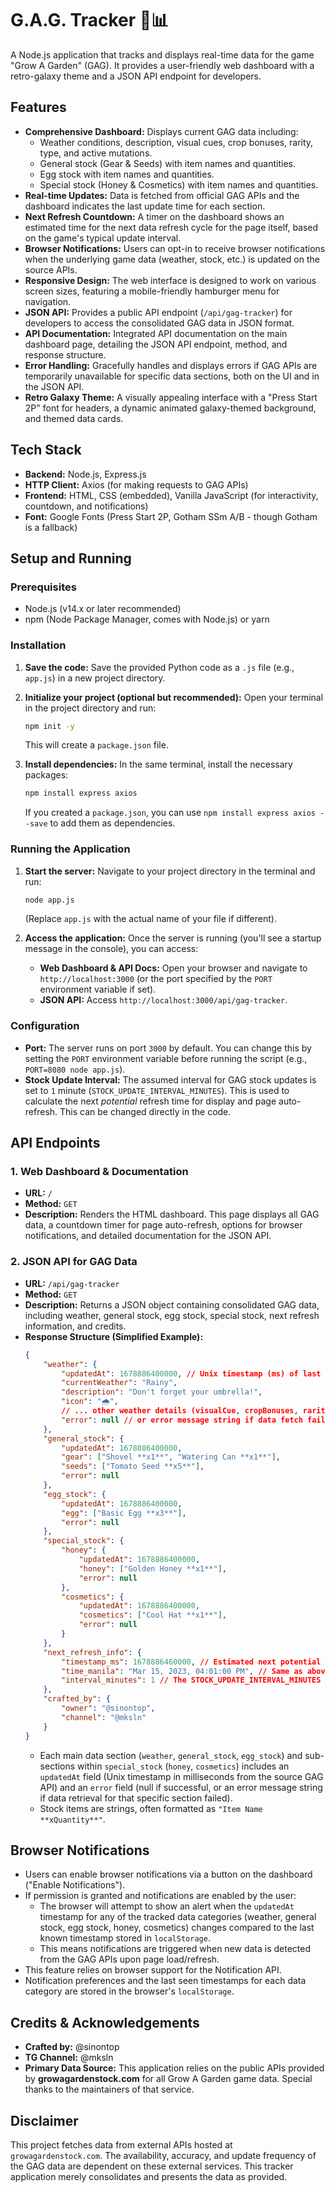 # G.A.G. Tracker 🌌📊

A Node.js application that tracks and displays real-time data for the game "Grow A Garden" (GAG). It provides a user-friendly web dashboard with a retro-galaxy theme and a JSON API endpoint for developers.

## Features

*   **Comprehensive Dashboard:** Displays current GAG data including:
    *   Weather conditions, description, visual cues, crop bonuses, rarity, type, and active mutations.
    *   General stock (Gear & Seeds) with item names and quantities.
    *   Egg stock with item names and quantities.
    *   Special stock (Honey & Cosmetics) with item names and quantities.
*   **Real-time Updates:** Data is fetched from official GAG APIs and the dashboard indicates the last update time for each section.
*   **Next Refresh Countdown:** A timer on the dashboard shows an estimated time for the next data refresh cycle for the page itself, based on the game's typical update interval.
*   **Browser Notifications:** Users can opt-in to receive browser notifications when the underlying game data (weather, stock, etc.) is updated on the source APIs.
*   **Responsive Design:** The web interface is designed to work on various screen sizes, featuring a mobile-friendly hamburger menu for navigation.
*   **JSON API:** Provides a public API endpoint (`/api/gag-tracker`) for developers to access the consolidated GAG data in JSON format.
*   **API Documentation:** Integrated API documentation on the main dashboard page, detailing the JSON API endpoint, method, and response structure.
*   **Error Handling:** Gracefully handles and displays errors if GAG APIs are temporarily unavailable for specific data sections, both on the UI and in the JSON API.
*   **Retro Galaxy Theme:** A visually appealing interface with a "Press Start 2P" font for headers, a dynamic animated galaxy-themed background, and themed data cards.

## Tech Stack

*   **Backend:** Node.js, Express.js
*   **HTTP Client:** Axios (for making requests to GAG APIs)
*   **Frontend:** HTML, CSS (embedded), Vanilla JavaScript (for interactivity, countdown, and notifications)
*   **Font:** Google Fonts (Press Start 2P, Gotham SSm A/B - though Gotham is a fallback)

## Setup and Running

### Prerequisites

*   Node.js (v14.x or later recommended)
*   npm (Node Package Manager, comes with Node.js) or yarn

### Installation

1.  **Save the code:**
    Save the provided Python code as a `.js` file (e.g., `app.js`) in a new project directory.

2.  **Initialize your project (optional but recommended):**
    Open your terminal in the project directory and run:
    ```bash
    npm init -y
    ```
    This will create a `package.json` file.

3.  **Install dependencies:**
    In the same terminal, install the necessary packages:
    ```bash
    npm install express axios
    ```
    If you created a `package.json`, you can use `npm install express axios --save` to add them as dependencies.

### Running the Application

1.  **Start the server:**
    Navigate to your project directory in the terminal and run:
    ```bash
    node app.js
    ```
    (Replace `app.js` with the actual name of your file if different).

2.  **Access the application:**
    Once the server is running (you'll see a startup message in the console), you can access:
    *   **Web Dashboard & API Docs:** Open your browser and navigate to `http://localhost:3000` (or the port specified by the `PORT` environment variable if set).
    *   **JSON API:** Access `http://localhost:3000/api/gag-tracker`.

### Configuration

*   **Port:** The server runs on port `3000` by default. You can change this by setting the `PORT` environment variable before running the script (e.g., `PORT=8080 node app.js`).
*   **Stock Update Interval:** The assumed interval for GAG stock updates is set to `1` minute (`STOCK_UPDATE_INTERVAL_MINUTES`). This is used to calculate the next *potential* refresh time for display and page auto-refresh. This can be changed directly in the code.

## API Endpoints

### 1. Web Dashboard & Documentation

*   **URL:** `/`
*   **Method:** `GET`
*   **Description:** Renders the HTML dashboard. This page displays all GAG data, a countdown timer for page auto-refresh, options for browser notifications, and detailed documentation for the JSON API.

### 2. JSON API for GAG Data

*   **URL:** `/api/gag-tracker`
*   **Method:** `GET`
*   **Description:** Returns a JSON object containing consolidated GAG data, including weather, general stock, egg stock, special stock, next refresh information, and credits.
*   **Response Structure (Simplified Example):**
    ```json
    {
        "weather": {
            "updatedAt": 1678886400000, // Unix timestamp (ms) of last GAG API update
            "currentWeather": "Rainy",
            "description": "Don't forget your umbrella!",
            "icon": "🌧️",
            // ... other weather details (visualCue, cropBonuses, rarity, weatherType, mutations)
            "error": null // or error message string if data fetch failed
        },
        "general_stock": {
            "updatedAt": 1678886400000,
            "gear": ["Shovel **x1**", "Watering Can **x1**"],
            "seeds": ["Tomato Seed **x5**"],
            "error": null
        },
        "egg_stock": {
            "updatedAt": 1678886400000,
            "egg": ["Basic Egg **x3**"],
            "error": null
        },
        "special_stock": {
            "honey": {
                "updatedAt": 1678886400000,
                "honey": ["Golden Honey **x1**"],
                "error": null
            },
            "cosmetics": {
                "updatedAt": 1678886400000,
                "cosmetics": ["Cool Hat **x1**"],
                "error": null
            }
        },
        "next_refresh_info": {
            "timestamp_ms": 1678886460000, // Estimated next potential GAG data update timestamp (ms)
            "time_manila": "Mar 15, 2023, 04:01:00 PM", // Same as above, formatted for Asia/Manila timezone
            "interval_minutes": 1 // The STOCK_UPDATE_INTERVAL_MINUTES value
        },
        "crafted_by": {
            "owner": "@sinontop",
            "channel": "@mksln"
        }
    }
    ```
    *   Each main data section (`weather`, `general_stock`, `egg_stock`) and sub-sections within `special_stock` (`honey`, `cosmetics`) includes an `updatedAt` field (Unix timestamp in milliseconds from the source GAG API) and an `error` field (null if successful, or an error message string if data retrieval for that specific section failed).
    *   Stock items are strings, often formatted as `"Item Name **xQuantity**"`.

## Browser Notifications

*   Users can enable browser notifications via a button on the dashboard ("Enable Notifications").
*   If permission is granted and notifications are enabled by the user:
    *   The browser will attempt to show an alert when the `updatedAt` timestamp for any of the tracked data categories (weather, general stock, egg stock, honey, cosmetics) changes compared to the last known timestamp stored in `localStorage`.
    *   This means notifications are triggered when new data is detected from the GAG APIs upon page load/refresh.
*   This feature relies on browser support for the Notification API.
*   Notification preferences and the last seen timestamps for each data category are stored in the browser's `localStorage`.

## Credits & Acknowledgements

*   **Crafted by:** @sinontop
*   **TG Channel:** @mksln
*   **Primary Data Source:** This application relies on the public APIs provided by **growagardenstock.com** for all Grow A Garden game data. Special thanks to the maintainers of that service.

## Disclaimer

This project fetches data from external APIs hosted at `growagardenstock.com`. The availability, accuracy, and update frequency of the GAG data are dependent on these external services. This tracker application merely consolidates and presents the data as provided.

